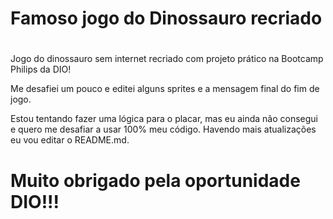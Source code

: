 # Famoso jogo do Dinossauro recriado

#

Jogo do dinossauro sem internet recriado com projeto prático na Bootcamp Philips da DIO!

Me desafiei um pouco e editei alguns sprites e a mensagem final do fim de jogo. 

Estou tentando fazer uma lógica para o placar, mas eu ainda não consegui e quero me desafiar a usar 100% meu código. 
Havendo mais atualizações eu vou editar o README.md. 

#

# Muito obrigado pela oportunidade DIO!!!
